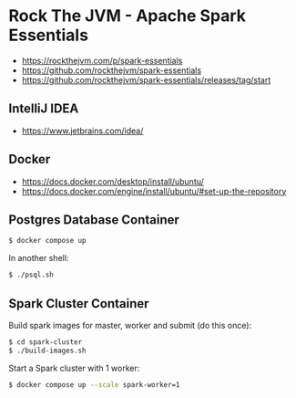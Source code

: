 # Rock The JVM - Apache Spark Essentials

- https://rockthejvm.com/p/spark-essentials
- https://github.com/rockthejvm/spark-essentials
- https://github.com/rockthejvm/spark-essentials/releases/tag/start

## IntelliJ IDEA

- https://www.jetbrains.com/idea/

## Docker

- https://docs.docker.com/desktop/install/ubuntu/
- https://docs.docker.com/engine/install/ubuntu/#set-up-the-repository

## Postgres Database Container

```bash
$ docker compose up
```

In another shell:

```bash
$ ./psql.sh
```

## Spark Cluster Container

Build spark images for master, worker and submit (do this once):

```bash
$ cd spark-cluster
$ ./build-images.sh
```

Start a Spark cluster with 1 worker:

```bash
$ docker compose up --scale spark-worker=1
```
